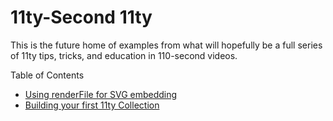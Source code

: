 # 11ty-Second 11ty

This is the future home of examples from what will hopefully be a full series of 11ty tips, tricks, and education in 110-second videos.

Table of Contents

* [Using renderFile for SVG embedding](https://github.com/brob/11ty-second-11ty/tree/main/render)
* [Building your first 11ty Collection](https://github.com/brob/11ty-second-11ty/tree/main/collection)